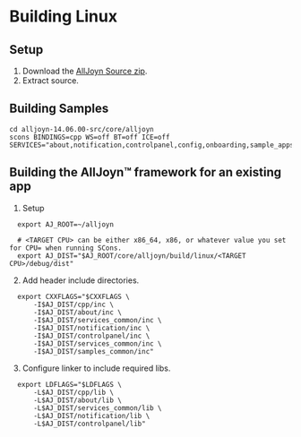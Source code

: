 # Building Linux

## Setup

1. Download the [AllJoyn Source zip][download].
2. Extract source.

## Building Samples

```
cd alljoyn-14.06.00-src/core/alljoyn
scons BINDINGS=cpp WS=off BT=off ICE=off SERVICES="about,notification,controlpanel,config,onboarding,sample_apps"
```

## Building the AllJoyn&trade; framework for an existing app

1. Setup

``` 
  export AJ_ROOT=~/alljoyn

  # <TARGET CPU> can be either x86_64, x86, or whatever value you set for CPU= when running SCons.
  export AJ_DIST="$AJ_ROOT/core/alljoyn/build/linux/<TARGET CPU>/debug/dist"
```

2. Add header include directories.

```
  export CXXFLAGS="$CXXFLAGS \
      -I$AJ_DIST/cpp/inc \
      -I$AJ_DIST/about/inc \
      -I$AJ_DIST/services_common/inc \
      -I$AJ_DIST/notification/inc \
      -I$AJ_DIST/controlpanel/inc \
      -I$AJ_DIST/services_common/inc \
      -I$AJ_DIST/samples_common/inc"
```

3. Configure linker to include required libs.

```
  export LDFLAGS="$LDFLAGS \
      -L$AJ_DIST/cpp/lib \
      -L$AJ_DIST/about/lib \
      -L$AJ_DIST/services_common/lib \
      -L$AJ_DIST/notification/lib \
      -L$AJ_DIST/controlpanel/lib"
```

[download]: /download
